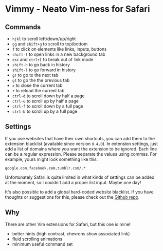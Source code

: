 # Vimmy - Neato Vim-ness for Safari

## Commands
- `hjkl` to scroll left/down/up/right
- `gg` and `shift+g` to scroll to top/bottom
- `f` to click on elements like links, inputs, buttons
- `shift-f` to open links in a new background tab
- `esc` and `ctrl+[` to break out of link mode
- `shift-h` to go back in history
- `shift-l` to go forward in history
- `gT` to go to the next tab
- `gt` to go the the previous tab
- `x` to close the current tab
- `r` to reload the current tab
- `ctrl-d` to scroll down by half a page
- `ctrl-u` to scroll up by half a page
- `ctrl-f` to scroll down by a full page
- `ctrl-b` to scroll up by a full page


## Settings

If you use websites that have their own shortcuts, you can add them to the extension blacklist (available since version `0.4.0`). In extension settings, just add a list of domains where you want the extension to be ignored. Each line can be a regular expression. Please separate the values using commas. For example, yours might look something like this:

```
google.com,facebook.com,tumblr.com/.*
```

Unfortunately Safari is quite limited in what kinds of settings can be added at the moment, so I couldn't add a proper list input. Maybe one day!

It's also possible to add a global hard-coded website blacklist. If you have thoughts or suggestions for this, please check out the [Github repo](https://github.com/gggritso/Vimmy.safariextension/issues).

## Why

There are other Vim extensions for Safari, but this one is mine!

- better hints (high contrast, chevrons show associated link)
- fluid scrolling animations
- minimum useful command set
